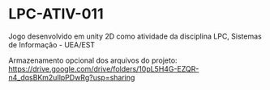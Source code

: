 # LPC-ATIV-011
Jogo desenvolvido em unity 2D como atividade da disciplina LPC, Sistemas de Informação - UEA/EST

Armazenamento opcional dos arquivos do projeto:
https://drive.google.com/drive/folders/10pL5H4G-EZQR-n4_dqsBKm2uIlpPDwRg?usp=sharing

